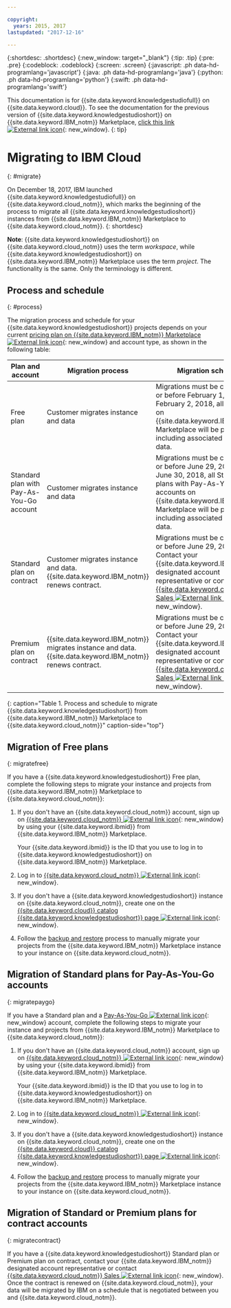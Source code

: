 ```yaml
---

copyright:
  years: 2015, 2017
lastupdated: "2017-12-16"

---
```


{:shortdesc: .shortdesc}
{:new_window: target="_blank"}
{:tip: .tip}
{:pre: .pre}
{:codeblock: .codeblock}
{:screen: .screen}
{:javascript: .ph data-hd-programlang='javascript'}
{:java: .ph data-hd-programlang='java'}
{:python: .ph data-hd-programlang='python'}
{:swift: .ph data-hd-programlang='swift'}

This documentation is for {{site.data.keyword.knowledgestudiofull}} on {{site.data.keyword.cloud}}. To see the documentation for the previous version of {{site.data.keyword.knowledgestudioshort}} on {{site.data.keyword.IBM_notm}} Marketplace, [click this link ![External link icon](../../icons/launch-glyph.svg "External link icon")](https://console.bluemix.net/docs/services/knowledge-studio/client-migration.html){: new_window}.
{: tip}

# Migrating to IBM Cloud
{: #migrate}

On December 18, 2017, IBM launched {{site.data.keyword.knowledgestudiofull}} on {{site.data.keyword.cloud_notm}}, which marks the beginning of the process to migrate all {{site.data.keyword.knowledgestudioshort}} instances from {{site.data.keyword.IBM_notm}} Marketplace to {{site.data.keyword.cloud_notm}}.
{: shortdesc}

**Note**: {{site.data.keyword.knowledgestudioshort}} on {{site.data.keyword.cloud_notm}} uses the term _workspace_, while {{site.data.keyword.knowledgestudioshort}} on {{site.data.keyword.IBM_notm}} Marketplace uses the term _project_. The functionality is the same. Only the terminology is different.

## Process and schedule
{: #process}

The migration process and schedule for your {{site.data.keyword.knowledgestudioshort}} projects depends on your current [pricing plan on {{site.data.keyword.IBM_notm}} Marketplace ![External link icon](../../icons/launch-glyph.svg "External link icon")](https://www.ibm.com/us-en/marketplace/supervised-machine-learning/purchase#product-header-top){: new_window} and account type, as shown in the following table:

| Plan and account | Migration process | Migration schedule |
|------|-------------------|--------------------|
| Free plan | Customer migrates instance and data | Migrations must be complete on or before February 1, 2018. On February 2, 2018, all Free plans on {{site.data.keyword.IBM_notm}} Marketplace will be purged, including associated project data. |
| Standard plan with Pay-As-You-Go account | Customer migrates instance and data | Migrations must be complete on or before June 29, 2018. On June 30, 2018, all Standard plans with Pay-As-You-Go accounts on {{site.data.keyword.IBM_notm}} Marketplace will be purged, including associated project data.
| Standard plan on contract | Customer migrates instance and data. {{site.data.keyword.IBM_notm}} renews contract. | Migrations must be complete on or before June 29, 2018. Contact your {{site.data.keyword.IBM_notm}} designated account representative or contact [{{site.data.keyword.cloud_notm}} Sales ![External link icon](../../icons/launch-glyph.svg "External link icon")](http://ibm.biz/bluemixsupport){: new_window}. |
| Premium plan on contract | {{site.data.keyword.IBM_notm}} migrates instance and data. {{site.data.keyword.IBM_notm}} renews contract. | Migrations must be complete on or before June 29, 2018. Contact your {{site.data.keyword.IBM_notm}} designated account representative or contact [{{site.data.keyword.cloud_notm}} Sales ![External link icon](../../icons/launch-glyph.svg "External link icon")](http://ibm.biz/bluemixsupport){: new_window}. |
{: caption="Table 1. Process and schedule to migrate {{site.data.keyword.knowledgestudioshort}} from {{site.data.keyword.IBM_notm}} Marketplace to {{site.data.keyword.cloud_notm}}" caption-side="top"}

## Migration of Free plans
{: migratefree}

If you have a {{site.data.keyword.knowledgestudioshort}} Free plan, complete the following steps to migrate your instance and projects from {{site.data.keyword.IBM_notm}} Marketplace to {{site.data.keyword.cloud_notm}}:

1. If you don't have an {{site.data.keyword.cloud_notm}} account, sign up on [{{site.data.keyword.cloud_notm}} ![External link icon](../../icons/launch-glyph.svg "External link icon")](https://www.ibm.com/cloud/){: new_window} by using your {{site.data.keyword.ibmid}} from {{site.data.keyword.IBM_notm}} Marketplace.

   Your {{site.data.keyword.ibmid}} is the ID that you use to log in to {{site.data.keyword.knowledgestudioshort}} on {{site.data.keyword.IBM_notm}} Marketplace.

1. Log in to [{{site.data.keyword.cloud_notm}} ![External link icon](../../icons/launch-glyph.svg "External link icon")](https://console.bluemix.net/dashboard/apps/){: new_window}.
1. If you don't have a {{site.data.keyword.knowledgestudioshort}} instance on {{site.data.keyword.cloud_notm}}, create one on the [{{site.data.keyword.cloud}} catalog {{site.data.keyword.knowledgestudioshort}} page ![External link icon](../../icons/launch-glyph.svg "External link icon")](https://console.bluemix.net/catalog/services/knowledge-studio){: new_window}.
1. Follow the [backup and restore](/docs/services/watson-knowledge-studio/backup-restore.html) process to manually migrate your projects from the {{site.data.keyword.IBM_notm}} Marketplace instance to your instance on {{site.data.keyword.cloud_notm}}.

## Migration of Standard plans for Pay-As-You-Go accounts
{: migratepaygo}

If you have a Standard plan and a [Pay-As-You-Go ![External link icon](../../icons/launch-glyph.svg "External link icon")](https://console.bluemix.net/docs/pricing/billable.html){: new_window} account, complete the following steps to migrate your instance and projects from {{site.data.keyword.IBM_notm}} Marketplace to {{site.data.keyword.cloud_notm}}:

1. If you don't have an {{site.data.keyword.cloud_notm}} account, sign up on [{{site.data.keyword.cloud_notm}} ![External link icon](../../icons/launch-glyph.svg "External link icon")](https://www.ibm.com/cloud/){: new_window} by using your {{site.data.keyword.ibmid}} from {{site.data.keyword.IBM_notm}} Marketplace.

   Your {{site.data.keyword.ibmid}} is the ID that you use to log in to {{site.data.keyword.knowledgestudioshort}} on {{site.data.keyword.IBM_notm}} Marketplace.

1. Log in to [{{site.data.keyword.cloud_notm}} ![External link icon](../../icons/launch-glyph.svg "External link icon")](https://console.bluemix.net/dashboard/apps/){: new_window}.
1. If you don't have a {{site.data.keyword.knowledgestudioshort}} instance on {{site.data.keyword.cloud_notm}}, create one on the [{{site.data.keyword.cloud}} catalog {{site.data.keyword.knowledgestudioshort}} page ![External link icon](../../icons/launch-glyph.svg "External link icon")](https://console.bluemix.net/catalog/services/knowledge-studio){: new_window}.
1. Follow the [backup and restore](/docs/services/watson-knowledge-studio/backup-restore.html) process to manually migrate your projects from the {{site.data.keyword.IBM_notm}} Marketplace instance to your instance on {{site.data.keyword.cloud_notm}}.

## Migration of Standard or Premium plans for contract accounts
{: migratecontract}

If you have a {{site.data.keyword.knowledgestudioshort}} Standard plan or Premium plan on contract, contact your {{site.data.keyword.IBM_notm}} designated account representative or contact [{{site.data.keyword.cloud_notm}} Sales ![External link icon](../../icons/launch-glyph.svg "External link icon")](http://ibm.biz/bluemixsupport){: new_window}. Once the contract is renewed on {{site.data.keyword.cloud_notm}}, your data will be migrated by IBM on a schedule that is negotiated between you and {{site.data.keyword.cloud_notm}}.
